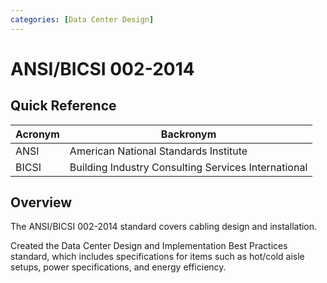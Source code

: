 ```yaml
---
categories: [Data Center Design]
---
```


# ANSI/BICSI 002-2014

## Quick Reference

| Acronym | Backronym |
| - | - |
| ANSI | American National Standards Institute |
| BICSI | Building Industry Consulting Services International |

## Overview

The ANSI/BICSI 002-2014 standard covers cabling design and installation.

Created the Data Center Design and Implementation Best Practices standard, which includes specifications for items such as hot/cold aisle setups, power specifications, and energy efficiency.